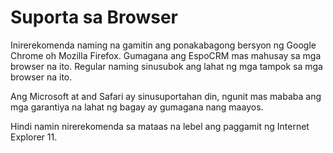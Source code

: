 # Suporta sa Browser

Inirerekomenda naming na gamitin ang ponakabagong bersyon ng Google Chrome oh Mozilla Firefox. Gumagana ang EspoCRM mas mahusay sa mga browser na ito. Regular naming sinusubok ang lahat ng mga tampok sa mga browser na ito.

Ang Microsoft at and Safari ay sinusuportahan din, ngunit mas mababa ang mga garantiya na lahat ng bagay ay gumagana nang maayos.

Hindi namin nirerekomenda sa mataas na lebel ang paggamit ng Internet Explorer 11.
